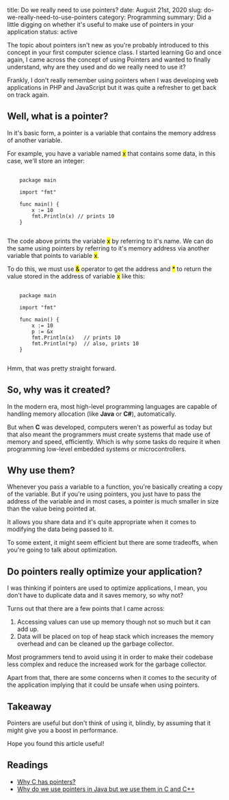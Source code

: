 title: Do we really need to use pointers?
date: August 21st, 2020
slug: do-we-really-need-to-use-pointers
category: Programming
summary: Did a little digging on whether it's useful to make use of pointers in your application
status: active

The topic about pointers isn't new as you're probably introduced to this concept in your first computer science class. I started learning Go and once again, I came across the concept of using Pointers and wanted to finally understand, why are they used and do we really need to use it?

Frankly, I don't really remember using pointers when I was developing web applications in PHP and JavaScript but it was quite a refresher to get back on track again.

## Well, what is a pointer?
In it's basic form, a pointer is a variable that contains the memory address of another variable.

For example, you have a variable named <mark>x</mark> that contains some data, in this case, we'll store an integer:

<pre>
    <code class="go">
    package main
    
    import "fmt"

    func main() {
        x := 10
        fmt.Println(x) // prints 10
    }
    </code>
</pre>

The code above prints the variable <mark>x</mark> by referring to it's name. We can do the same using pointers by referring to it's memory address via another variable that points to variable <mark>x</mark>.

To do this, we must use <mark>&</mark> operator to get the address and <mark>*</mark> to return the value stored in the address of variable <mark>x</mark> like this:

<pre>
    <code class="go">
    package main
    
    import "fmt"

    func main() {
        x := 10
        p := &x
        fmt.Println(x)   // prints 10
        fmt.Println(*p)  // also, prints 10
    }
    </code>
</pre>

Hmm, that was pretty straight forward.

## So, why was it created?
In the modern era, most high-level programming languages are capable of handling memory allocation (like **Java** or **C#**), automatically.

But when **C** was developed, computers weren't as powerful as today but that also meant the programmers must create systems that made use of memory and speed, efficiently. Which is why some tasks do require it when programming low-level embedded systems or microcontrollers.

## Why use them?
Whenever you pass a variable to a function, you're basically creating a copy of the variable. But if you're using pointers, you just have to pass the address of the variable and in most cases, a pointer is much smaller in size than the value being pointed at.

It allows you share data and it's quite appropriate when it comes to modifying the data being passed to it.

To some extent, it might seem efficient but there are some tradeoffs, when you're going to talk about optimization.

## Do pointers really optimize your application?
I was thinking if pointers are used to optimize applications, I mean, you don't have to duplicate data and it saves memory, so why not?

Turns out that there are a few points that I came across:

1. Accessing values can use up memory though not so much but it can add up.
2. Data will be placed on top of heap stack which increases the memory overhead and can be cleaned up the garbage collector.

Most programmers tend to avoid using it in order to make their codebase less complex and reduce the increased work for the garbage collector.

Apart from that, there are some concerns when it comes to the security of the application implying that it could be unsafe when using pointers.

## Takeaway
Pointers are useful but don't think of using it, blindly, by assuming that it might give you a boost in performance.

Hope you found this article useful!

## Readings
- [Why C has pointers?](http://duramecho.com/ComputerInformation/WhyCPointers.html)
- [Why do we use pointers in Java but we use them in C and C++](https://www.quora.com/Why-dont-we-use-pointers-in-Java-but-we-use-them-in-C-and-C++)